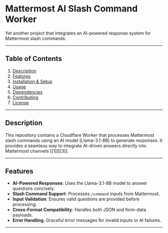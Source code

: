 # Mattermost AI Slash Command Worker

Yet another project that integrates an AI-powered response system for Mattermost slash commands.

---

## Table of Contents
1. [Description](#description)
2. [Features](#features)
3. [Installation & Setup](#installation--setup)
4. [Usage](#usage)
5. [Dependencies](#dependencies)
6. [Contributing](#contributing)
7. [License](#license)

---

## Description
This repository contains a Cloudflare Worker that processes Mattermost slash commands using an AI model (Llama-3.1-8B) to generate responses. It provides a seamless way to integrate AI-driven answers directly into Mattermost channels [[1]][[3]].

---

## Features
- **AI-Powered Responses**: Uses the Llama-3.1-8B model to answer questions concisely.
- **Slash Command Support**: Processes `/command` inputs from Mattermost.
- **Input Validation**: Ensures valid questions are provided before processing.
- **Cross-Format Compatibility**: Handles both JSON and form-data payloads.
- **Error Handling**: Graceful error messages for invalid inputs or AI failures.

---
